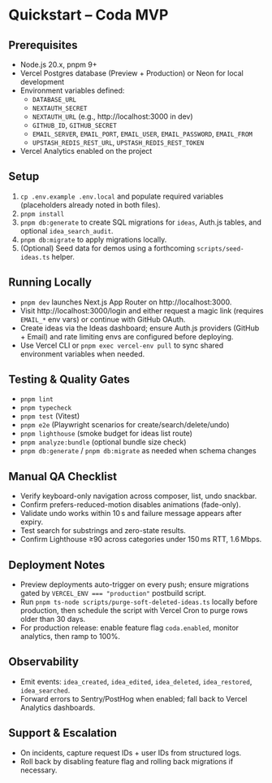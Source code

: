 # Quickstart – Coda MVP

## Prerequisites
- Node.js 20.x, pnpm 9+
- Vercel Postgres database (Preview + Production) or Neon for local development
- Environment variables defined:
  - `DATABASE_URL`
  - `NEXTAUTH_SECRET`
  - `NEXTAUTH_URL` (e.g., http://localhost:3000 in dev)
  - `GITHUB_ID`, `GITHUB_SECRET`
  - `EMAIL_SERVER`, `EMAIL_PORT`, `EMAIL_USER`, `EMAIL_PASSWORD`, `EMAIL_FROM`
  - `UPSTASH_REDIS_REST_URL`, `UPSTASH_REDIS_REST_TOKEN`
- Vercel Analytics enabled on the project

## Setup
1. `cp .env.example .env.local` and populate required variables (placeholders already noted in both files).
2. `pnpm install`
3. `pnpm db:generate` to create SQL migrations for `ideas`, Auth.js tables, and optional `idea_search_audit`.
4. `pnpm db:migrate` to apply migrations locally.
5. (Optional) Seed data for demos using a forthcoming `scripts/seed-ideas.ts` helper.

## Running Locally
- `pnpm dev` launches Next.js App Router on http://localhost:3000.
- Visit http://localhost:3000/login and either request a magic link (requires `EMAIL_*` env vars) or continue with GitHub OAuth.
- Create ideas via the Ideas dashboard; ensure Auth.js providers (GitHub + Email) and rate limiting envs are configured before deploying.
- Use Vercel CLI or `pnpm exec vercel-env pull` to sync shared environment variables when needed.

## Testing & Quality Gates
- `pnpm lint`
- `pnpm typecheck`
- `pnpm test` (Vitest)
- `pnpm e2e` (Playwright scenarios for create/search/delete/undo)
- `pnpm lighthouse` (smoke budget for ideas list route)
- `pnpm analyze:bundle` (optional bundle size check)
- `pnpm db:generate` / `pnpm db:migrate` as needed when schema changes

## Manual QA Checklist
- Verify keyboard-only navigation across composer, list, undo snackbar.
- Confirm prefers-reduced-motion disables animations (fade-only).
- Validate undo works within 10 s and failure message appears after expiry.
- Test search for substrings and zero-state results.
- Confirm Lighthouse ≥90 across categories under 150 ms RTT, 1.6 Mbps.

## Deployment Notes
- Preview deployments auto-trigger on every push; ensure migrations gated by `VERCEL_ENV === "production"` postbuild script.
- Run `pnpm ts-node scripts/purge-soft-deleted-ideas.ts` locally before production, then schedule the script with Vercel Cron to purge rows older than 30 days.
- For production release: enable feature flag `coda.enabled`, monitor analytics, then ramp to 100%.

## Observability
- Emit events: `idea_created`, `idea_edited`, `idea_deleted`, `idea_restored`, `idea_searched`.
- Forward errors to Sentry/PostHog when enabled; fall back to Vercel Analytics dashboards.

## Support & Escalation
- On incidents, capture request IDs + user IDs from structured logs.
- Roll back by disabling feature flag and rolling back migrations if necessary.
